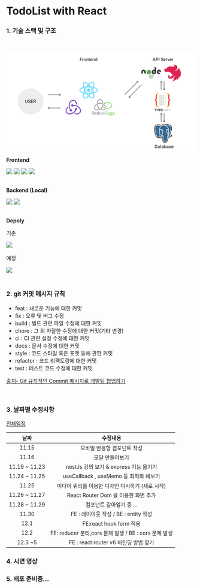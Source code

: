 # TodoList with React

### 1. 기술 스택 및 구조

<br>

![구조](/doc/new_structure.png)

**Frontend**

<div>
<img src="https://img.shields.io/badge/javascript-F7DF1E?style=for-the-badge&logo=javascript&logoColor=black"/>
<img src="https://img.shields.io/badge/redux-764ABC?style=for-the-badge&logo=redux&logoColor=black"/>
<img src="https://img.shields.io/badge/redux saga-999999?style=for-the-badge&logo=redux-saga&logoColor=black"/>
<img src="https://img.shields.io/badge/emotionJS-DB7093?style=for-the-badge&logo=styled-components&logoColor=black"/>
</div>

<br>

**Backend (Local)**

<div>
  <img src="https://img.shields.io/badge/nodeJS-339933?style=for-the-badge&logo=node.js&logoColor=black"/>
  <img src="https://img.shields.io/badge/nestjs-E0234E?style=for-the-badge&logo=nestjs&logoColor=black"/>
</div>

<br>

**Depoly**

기존

<div>
<img src="https://img.shields.io/badge/Heroku-430098?style=for-the-badge&logo=heroku&logoColor=black">
</div>

예정

<div>
<img src="https://img.shields.io/badge/Amazon-232F3E?style=for-the-badge&logo=Amazon-AWS&logoColor=black">
</div>

<br>

### 2. git 커밋 메시지 규칙

- feat : 새로운 기능에 대한 커밋
- fix : 오류 및 버그 수정
- build : 빌드 관련 파일 수정에 대한 커밋
- chore : 그 외 자잘한 수정에 대한 커밋(기타 변경)
- ci : CI 관련 설정 수정에 대한 커밋
- docs : 문서 수정에 대한 커밋
- style : 코드 스타일 혹은 포맷 등에 관한 커밋
- refactor : 코드 리팩토링에 대한 커밋
- test : 테스트 코드 수정에 대한 커밋

[출처- Git 규칙적인 Commit 메시지로 개발팀 협업하기](https://xtring-dev.tistory.com/entry/Git-%EA%B7%9C%EC%B9%99%EC%A0%81%EC%9D%B8-Commit-%EB%A9%94%EC%84%B8%EC%A7%80%EB%A1%9C-%EA%B0%9C%EB%B0%9C%ED%8C%80-%ED%98%91%EC%97%85%ED%95%98%EA%B8%B0-%F0%9F%91%BE)

<br>

### 3. 날짜별 수정사항

[전체일정](https://inkyu-todolist.notion.site/0982bad4b30a453c9aaf95fabb46948c)

|     날짜      |                       수정내용                        |
| :-----------: | :---------------------------------------------------: |
|     11.15     |              모바일 반응형 컴포넌트 작성              |
|     11.16     |                    모달 만들어보기                    |
| 11.19 ~ 11.23 |        nestJs 강의 보기 & express 기능 옮기기         |
| 11.24 ~ 11.25 |        useCallback , useMemo 등 최적화 해보기         |
|     11.25     |   미디어 쿼리를 이용한 디자인 다시하기 (새로 시작)    |
| 11.26 ~ 11.27 |         React Router Dom 을 이용한 화면 추가          |
| 11.28 ~ 11.29 |               컴포넌트 갈아엎기 중 ...                |
|     11.30     |         FE : 레이아웃 작성 / BE : entity 작성         |
|     12.1      |                FE:react hook form 적용                |
|     12.2      | FE: reducer 분리,cors 문제 발생 / BE : cors 문제 발생 |
|    12.3 ~5    |         FE : react router v6 바인딩 방법 찾기         |

### 4. 시연 영상

### 5. 배포 준비중...
